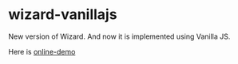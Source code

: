 # wizard-vanillajs
 
New version of Wizard. And now it is implemented using Vanilla JS.

Here is [online-demo](https://hiprofessional.github.io/wizard-vanillajs/)